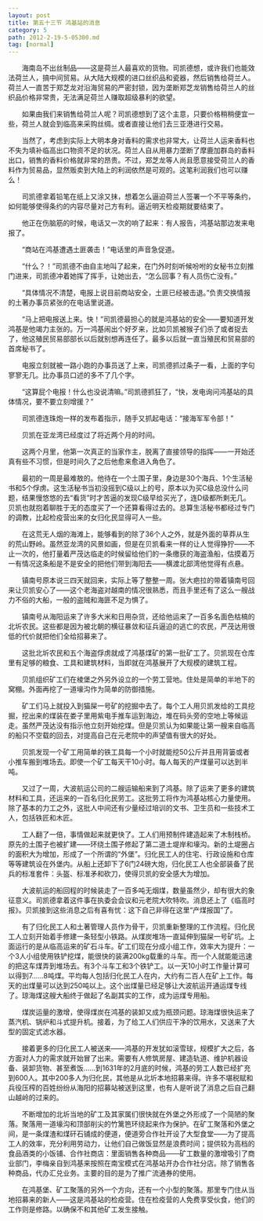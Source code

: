 ```yaml
---
layout: post
title: 第五十三节 鸿基站的消息
category: 5
path: 2012-2-19-5-05300.md
tag: [normal]
---
```


　　海南岛不出丝制品——这是荷兰人最喜欢的货物。司凯德想，或许我们也能效法荷兰人，搞中间贸易。从大陆大规模的进口丝织品和瓷器，然后销售给荷兰人。荷兰人一直苦于郑芝龙对沿海贸易的严密封锁，因为垄断郑芝龙销售给荷兰人的丝织品价格非常贵，无法满足荷兰人赚取超级暴利的欲望。

　　如果由我们来销售给荷兰人呢？司凯德想到了这个主意，只要价格稍稍便宜一些，荷兰人就会到临高来采购丝绸。或者直接让他们去三亚港进行交易。

　　当然了，考虑到实际上大明本身对香料的需求也非常大，让荷兰人运来香料也不失为填补临高出口物资不足的状况。荷兰人自从用暴力垄断了摩鹿加群岛的香料出口，销售的香料价格就非常的昂贵。不过，郑芝龙等人尚且愿意接受荷兰人的香料作为贸易品，显然贩卖到大陆上的利润依然是可观的。这笔利润我们也可以赚么！

　　司凯德拿着铅笔在纸上又涂又抹，想着怎么逼迫荷兰人签署一个不平等条约，如何能够使得条约的内容尽量对己方有利。逼近明天检疫期就要结束了。

　　他正在伤脑筋的时候，电话又一次的响了起来：有人报告，鸿基站那边发来电报了。

　　“商站在鸿基遭遇土匪袭击！”电话里的声音急促道。

　　“什么？！”司凯德不由自主地叫了起来，在门外时刻听候吩咐的女秘书立刻推门进来，司凯德冲着她挥了挥手，让她出去，“怎么回事？有人员伤亡没有。”

　　“具体情况不清楚，电报上说目前商站安全，土匪已经被击退。”负责交换情报的土著办事员紧张的在电话里说道。

　　“马上把电报送上来。快！”司凯德最担心的就是鸿基站的安全——要知道开发鸿基是他竭力主张的。万一鸿基闹出个好歹来，比如贝凯被猴子们杀了或者捉去了，他这殖民贸易部部长以后就别想再连任了。最多以后就一直当殖民和贸易部的首席秘书了。

　　电报立刻就被一路小跑的办事员送了上来，司凯德抓过条子一看，上面的字句寥寥无几。比办事员口述的多不了几个字。

　　“这算屁个电报！什么也没说清嘛。”司凯德抓狂了，“快，发电询问鸿基站的具体情况，要不要立刻增援？”

　　司凯德连珠炮一样的发布着指示，随手又抓起电话：“接海军军令部！”

　　贝凯在亚龙湾已经度过了将近两个月的时间。

　　这两个月里，他第一次真正的当家作主，脱离了直接领导的指挥——一开始还真有些不习惯，但是时间久了之后他愈来愈进入角色了。

　　最初的一周是最难敖的。他待在一个土围子里，身边是30个海兵、1个生活秘书和5个俘虏。这生活秘书当初没摇到C级以上的号，原本以为买C级总没什么问题，结果慢悠悠的去“看货”时才苦逼的发现C级早给买光了，连D级都所剩无几。贝凯也就抱着聊胜于无的态度买了一个还算看得过去的。总算生活秘书都经过专门的调教，比起检疫营出来的女归化民显得可人一些。

　　在这荒无人烟的海滩上，能够看到的除了36个人之外，就是外面的草莽从生的荒山野岭。虽然亚龙湾的风景如画，但是在贝凯看来一样的让人觉得狰狞——不止一次的，他打量着严茂达临走的时候留给他们的一条缴获的海盗渔船，估摸着万一有情况这条船是不是安全的把他们带到海阳去——横渡北部湾他觉得有点悬。

　　镇南号原本说三四天就回来，实际上等了整整一周。张大疤拉的带着镇南号回来让贝凯安心了——这个老海盗对越南的情况很熟悉，而且手里还有了这么一艘战力不俗的大船，一般的盗贼和海匪不足为惧了。

　　镇南号从海阳运来了许多大米和日用杂货，还给他运来了一百多名面色枯槁的北圻农民。这些都是因为被北朝的横征暴敛和征兵逼迫的逃亡的农民，严茂达用很低的代价就把他们全给招募来了。

　　这批北圻农民和五个海盗俘虏就成了鸿基煤矿的第一批矿工了。贝凯现在仓库里有足够的粮食、工具和建筑材料，当即就在鸿基展开了大规模的建筑工程。

　　贝凯组织矿工们在棱堡之外另外设立的一个劳工营地。住处是简单的半地下的窝棚。外面再挖了一道壕沟作为简单的防御措施。

　　矿工们马上就投入到猫屎一号矿的挖掘中去了。每个工人用贝凯发给的工具挖掘，挖出来的煤装在娄子里用紫电手推车运到海边，堆在码头旁的空地上等候运走。虽然严茂达没有指示他立刻开始挖煤。但是贝凯认为如果能让第一艘来自临高的船只不空载的回去，对提高自己在元老院中的声望值有很大的好处。

　　贝凯发现一个矿工用简单的铁工具每一个小时就能挖50公斤并且用背篓或者小推车搬到堆场去。即使一个矿工每天干10小时。每人每天的产煤量可以达到半吨。

　　又过了一周，大波航运公司的二艘运输船来到了鸿基。除了运来了更多的建筑材料和工具，还运来的一百名归化民劳工。这批劳工将作为鸿基站核心力量使用。除了基本的力工之外，这批人中间还有少量经过培训的文书、卫生员和一些技术工人，包括铁匠和木匠。

　　工人翻了一倍，事情做起来就更快了。工人们用预制件建造起来了木制栈桥。原先的土围子也被扩建——环绕土围子修起了第二道土堤岸和壕沟。新的土堤圈占的面积大为增加，形成了一个所谓的“外堡”。归化民工人的住宅、行政设施和仓库等等建筑设在外堡内。从船上还卸下了6门24磅大炮，归化民工人也全部装备了民兵的标准套件：头盔、标准矛和砍刀，使得贝凯的安全感大为增加。

　　大波航运的船回程的时候装走了一百多吨无烟煤，数量虽然少，却有很大的象征意义。司凯德拿着这件事在执委会会议和元老院大吹特吹。消息还上了《临高时报》。贝凯接到这些消息之后有喜有忧：这下自己非得在这里“产煤报国”了。

　　有了归化民工人和土著管理人员作为骨干，贝凯重新整理的工作流程。归化民工人立刻开始着手修建一条轻型小铁路。从煤炭堆场一直延伸到猫屎一号矿坑。上面运行的是从临高运来的矿石斗车。矿工们现在分成小组工作，效率大为提升：一个3人小组使用铁铲挖煤，能很快的装满200kg载重的斗车。而一个人就能能迅速的把这车煤弄到堆场去。有3个斗车工和3个铁铲工。以一天10小时工作量计算可以得到7……8吨煤。平均每人包括归化民工人在内，大约有二百人在矿上工作。每天的出煤量可以达到250吨以上。这个出煤量已经足够让大波航运开通运煤专线了。琼海煤这艘大船终于做起了名副其实的工作，成为运煤专用船。

　　煤炭运量的激增，使得煤炭在鸿基的装卸又成为瓶颈问题。琼海煤很快运来了蒸汽机、锅炉和斗式提升机。接着，为了给工人们供应干净的饮用水，又送来了大型的固定式滤水器。

　　接着更多的归化民工人被送来——鸿基的开发犹如滚雪球，规模扩大之后，各方面对人力的需求就开始冒了出来。需要有人修筑房屋、建造轨道、维护机器设备、装卸货物、甚至煮饭……到1631年的2月底的时候，鸿基的劳工人数已经扩充到600人。其中200多人为归化民，其他是从北圻本地招募来得。许多不堪税赋和兵役压榨的百姓纷纷从海阳的招募站被送到这里，也有人是听说了消息之后自己翻山越岭的过来的。

　　不断增加的北圻当地的矿工及其家属们很快就在外堡之外形成了一个简陋的聚落。聚落用一道壕沟和顶部削尖的竹篱笆环绕起来作为保护。在矿工聚落和外堡之间，是一条煤渣和煤矸石铺成的便道，便道旁合作社开设了大型食堂——为了提高工人的效率，充分利用劳动力，让他们自己做饭显然是浪费时间；提供较为高档的食品酒类的小饭铺、合作社商店：里面销售各种商品——矿工数量的激增吸引了商业部门，李梅亲自到鸿基来按照在南宝模式在鸿基站开办合作社分店。除了销售各种商品，代办汇兑业务。主要的目的是为了推广流通券的使用。

　　在鸿基堡、矿工聚落的另外一个方向，还有一个小型的聚落。那里专门住从当地招募来的新人——这是鸿基站的检疫营。住在检疫营的人免费享受伙食，他们的工作则是修路。以确保不和其他矿工发生接触。
